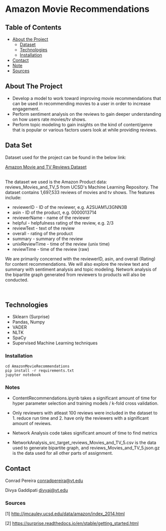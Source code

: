 # Amazon Movie Recommendations

<!-- TABLE OF CONTENTS -->
## Table of Contents

* [About the Project](#about-the-project)
  * [Dataset](#dataset)
  * [Technologies](#technologies)
  * [Installation](#installation)
* [Contact](#contact)
* [Note](#Notes)
* [Sources](#acknowledgements)



<!-- ABOUT THE PROJECT -->
## About The Project
* Develop a model to work toward improving movie recommendations that can be used in recommending movies to a user in order to increase engagement. 
* Perform sentiment analysis on the reviews to gain deeper understanding on how users rate movies/tv shows.
* Perform topic modeling to gain insights on the kind of content/genre that is popular or various factors users look at while providing reviews. 

<!-- DATASET -->
## Data Set
Dataset used for the project can be found in the below link:

<a href="http://jmcauley.ucsd.edu/data/amazon/index_2014.html">Amazon Movie and TV Reviews Dataset</a>

<br />
The dataset we used is the Amazon Product data: reviews_Movies_and_TV_5 from UCSD's Machine Learning Repository. The dataset contains 1,697,533 reviews of movies and tv shows. The features include:

* reviewerID - ID of the reviewer, e.g. A2SUAM1J3GNN3B
* asin - ID of the product, e.g. 0000013714
* reviewerName - name of the reviewer
* helpful - helpfulness rating of the review, e.g. 2/3
* reviewText - text of the review
* overall - rating of the product
* summary - summary of the review
* unixReviewTime - time of the review (unix time)
* reviewTime - time of the review (raw)

We are primarily concerned with the reviewerID, asin, and overall (Rating) for content recommendations. We will also explore the review text and summary with sentiment analysis and topic modeling. Network analysis of the bipartite graph generated from reviewers to products will also be conducted.

<br />

<!-- TECHNOLOGIES -->
## Technologies
* Sklearn (Surprise)
* Pandas, Numpy 
* VADER
* NLTK
* SpaCy 
* Supervised Machine Learning techniques

<!-- INSTALLATION -->
### Installation
```
cd AmazonMovieRecommendations
pip install -r requirements.txt
jupyter notebook
```

<!-- NOTES -->
### Notes

* ContentRecommendations.ipynb takes a significant amount of time for hyper parameter selection and training models / k-fold cross validation.

* Only reviewers with atleast 100 reviews were included in the dataset to 1. reduce run time and 2. have only the reviewers with a significant amount of reviews.

* Network Analysis code takes significant amount of time to find metrics

* NetworkAnalysis_src_target_reviews_Movies_and_TV_5.csv is the data used to generate bipartite graph, and reviews_Movies_and_TV_5.json.gz is the data used for all other parts of assignment. 



<!-- CONTACT -->
## Contact
Conrad Pereira          conradpereira@vt.edu

Divya Gaddipati         divyaj@vt.edu

<!-- SOURCES -->

### Sources

[1]  http://jmcauley.ucsd.edu/data/amazon/index_2014.html

[2] https://surprise.readthedocs.io/en/stable/getting_started.html

